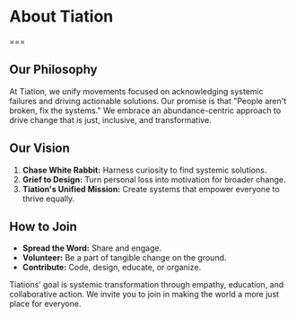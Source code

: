 # About Tiation

===

## Our Philosophy

At Tiation, we unify movements focused on acknowledging systemic failures and driving actionable solutions. Our promise is that "People aren't broken, fix the systems." We embrace an abundance-centric approach to drive change that is just, inclusive, and transformative.

## Our Vision

1. **Chase White Rabbit:** Harness curiosity to find systemic solutions.
2. **Grief to Design:** Turn personal loss into motivation for broader change.
3. **Tiation's Unified Mission:** Create systems that empower everyone to thrive equally.

## How to Join

- **Spread the Word:** Share and engage.
- **Volunteer:** Be a part of tangible change on the ground.
- **Contribute:** Code, design, educate, or organize.

Tiations’ goal is systemic transformation through empathy, education, and collaborative action. We invite you to join in making the world a more just place for everyone.
